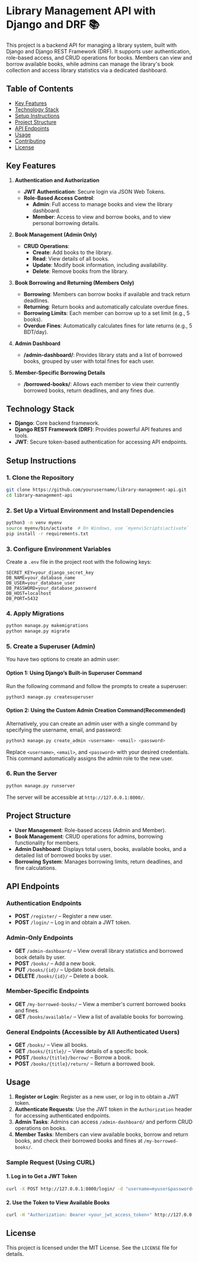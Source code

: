 # Library Management API with Django and DRF 📚

This project is a backend API for managing a library system, built with Django and Django REST Framework (DRF). It supports user authentication, role-based access, and CRUD operations for books. Members can view and borrow available books, while admins can manage the library's book collection and access library statistics via a dedicated dashboard.

## Table of Contents
- [Key Features](#key-features)
- [Technology Stack](#technology-stack)
- [Setup Instructions](#setup-instructions)
- [Project Structure](#project-structure)
- [API Endpoints](#api-endpoints)
- [Usage](#usage)
- [Contributing](#contributing)
- [License](#license)

## Key Features

1. **Authentication and Authorization**
   - **JWT Authentication**: Secure login via JSON Web Tokens.
   - **Role-Based Access Control**:
     - **Admin**: Full access to manage books and view the library dashboard.
     - **Member**: Access to view and borrow books, and to view personal borrowing details.

2. **Book Management (Admin Only)**
   - **CRUD Operations**: 
     - **Create**: Add books to the library.
     - **Read**: View details of all books.
     - **Update**: Modify book information, including availability.
     - **Delete**: Remove books from the library.

3. **Book Borrowing and Returning (Members Only)**
   - **Borrowing**: Members can borrow books if available and track return deadlines.
   - **Returning**: Return books and automatically calculate overdue fines.
   - **Borrowing Limits**: Each member can borrow up to a set limit (e.g., 5 books).
   - **Overdue Fines**: Automatically calculates fines for late returns (e.g., 5 BDT/day).

4. **Admin Dashboard**
   - **/admin-dashboard/**: Provides library stats and a list of borrowed books, grouped by user with total fines for each user.

5. **Member-Specific Borrowing Details**
   - **/borrowed-books/**: Allows each member to view their currently borrowed books, return deadlines, and any fines due.

## Technology Stack

- **Django**: Core backend framework.
- **Django REST Framework (DRF)**: Provides powerful API features and tools.
- **JWT**: Secure token-based authentication for accessing API endpoints.

## Setup Instructions

### 1. Clone the Repository

```bash
git clone https://github.com/yourusername/library-management-api.git
cd library-management-api
```

### 2. Set Up a Virtual Environment and Install Dependencies

```bash
python3 -m venv myenv
source myenv/bin/activate  # On Windows, use `myenv\Scripts\activate`
pip install -r requirements.txt
```

### 3. Configure Environment Variables

Create a `.env` file in the project root with the following keys:

```
SECRET_KEY=your_django_secret_key
DB_NAME=your_database_name
DB_USER=your_database_user
DB_PASSWORD=your_database_password
DB_HOST=localhost
DB_PORT=5432
```

### 4. Apply Migrations

```bash
python manage.py makemigrations
python manage.py migrate
```

### 5. Create a Superuser (Admin)

You have two options to create an admin user:

#### Option 1: Using Django’s Built-in Superuser Command

Run the following command and follow the prompts to create a superuser:

```bash
python3 manage.py createsuperuser
```

#### Option 2: Using the Custom Admin Creation Command(Recommended)

Alternatively, you can create an admin user with a single command by specifying the username, email, and password:

```bash
python3 manage.py create_admin <username> <email> <password>
```

Replace `<username>`, `<email>`, and `<password>` with your desired credentials. This command automatically assigns the admin role to the new user.
 

### 6. Run the Server

```bash
python manage.py runserver
```

The server will be accessible at `http://127.0.0.1:8000/`.

## Project Structure

- **User Management**: Role-based access (Admin and Member).
- **Book Management**: CRUD operations for admins, borrowing functionality for members.
- **Admin Dashboard**: Displays total users, books, available books, and a detailed list of borrowed books by user.
- **Borrowing System**: Manages borrowing limits, return deadlines, and fine calculations.

## API Endpoints

### Authentication Endpoints
- **POST** `/register/` – Register a new user.
- **POST** `/login/` – Log in and obtain a JWT token.

### Admin-Only Endpoints
- **GET** `/admin-dashboard/` – View overall library statistics and borrowed book details by user.
- **POST** `/books/` – Add a new book.
- **PUT** `/books/{id}/` – Update book details.
- **DELETE** `/books/{id}/` – Delete a book.

### Member-Specific Endpoints
- **GET** `/my-borrowed-books/` – View a member's current borrowed books and fines.
- **GET** `/books/available/` – View a list of available books for borrowing.

### General Endpoints (Accessible by All Authenticated Users)
- **GET** `/books/` – View all books.
- **GET** `/books/{title}/` – View details of a specific book.
- **POST** `/books/{title}/borrow/` – Borrow a book.
- **POST** `/books/{title}/return/` – Return a borrowed book.

## Usage

1. **Register or Login**: Register as a new user, or log in to obtain a JWT token.
2. **Authenticate Requests**: Use the JWT token in the `Authorization` header for accessing authenticated endpoints.
3. **Admin Tasks**: Admins can access `/admin-dashboard/` and perform CRUD operations on books.
4. **Member Tasks**: Members can view available books, borrow and return books, and check their borrowed books and fines at `/my-borrowed-books/`.

### Sample Request (Using CURL)

#### 1. Log in to Get a JWT Token
```bash
curl -X POST http://127.0.0.1:8000/login/ -d "username=myuser&password=mypassword"
```

#### 2. Use the Token to View Available Books
```bash
curl -H "Authorization: Bearer <your_jwt_access_token>" http://127.0.0.1:8000/books/available/
```

## License

This project is licensed under the MIT License. See the `LICENSE` file for details.
